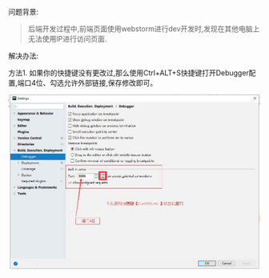 问题背景:
> 后端开发过程中,前端页面使用webstorm进行dev开发时,发现在其他电脑上无法使用IP进行访问页面.

解决办法:

方法1. 如果你的快捷键没有更改过,那么使用Ctrl+ALT+S快捷键打开Debugger配置,端口4位、勾选允许外部链接,保存修改即可。

![webstorm配置项](../screenshot/webstorm_config.jpg)